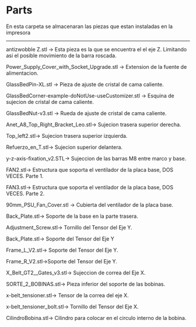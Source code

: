 # Parts
En esta carpeta se almacenaran las piezas que estan instaladas en la impresora
_________________________________________________________________________________________
 
antizwobble Z.stl -> Esta pieza es la que se encuentra el el eje Z. Limitando asi
 el posible movimiento de la barra roscada.

Power_Supply_Cover_with_Socket_Upgrade.stl -> Extension de la fuente de alimentacion.

GlassBedPin-XL.stl -> Pieza de ajuste de cristal de cama caliente.

GlassBedCorner-example-doNotUse-useCustomizer.stl -> Esquina de sujecion de cristal de cama caliente.

GlassBedNut-v3.stl -> Rueda de ajuste de cristal de cama caliente.

Anet_A8_Top_Right_Bracket_Leo.stl-> Sujecion trasera superior derecha.

Top_left2.stl-> Sujecion trasera superior izquierda.

Refuerzo_en_T.stl-> Sujecion superior delantera.

y-z-axis-fixation_v2.STL-> Sujeccion de las barras M8 entre marco y base.

FAN2.stl-> Estructura que soporta el ventilador de la placa base, DOS VECES. Parte 1.

FAN3.stl-> Estructura que soporta el ventilador de la placa base, DOS VECES. Parte 2.

90mm_PSU_Fan_Cover.stl -> Cubierta del ventilador de la placa base.

Back_Plate.stl-> Soporte de la base en la parte trasera.

Adjustment_Screw.stl-> Tornillo del Tensor del Eje Y.

Back_Plate.stl-> Soporte del Tensor del Eje Y

Frame_L_V2.stl-> Soporte del Tensor del Eje Y.

Frame_R_V2.stl->Soporte del Tensor del Eje Y.

X_Belt_GT2__Gates_v3.stl-> Sujeccion de correa del Eje X.

SORTE_2_BOBINAS.stl-> Pieza inferior del soporte de las bobinas.

x-belt_tensioner.stl-> Tensor de la correa del eje X.

x-belt_tensioner_bolt.stl-> Tornillo del Tensor del Eje X.

CilindroBobina.stl-> Cilindro para colocar en el circulo interno de la bobina.
